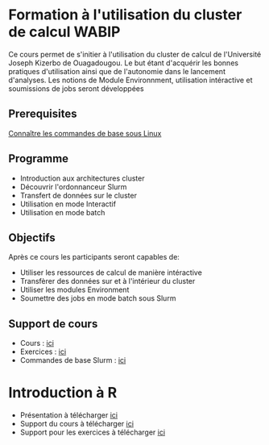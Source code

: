 # Formation à l'utilisation du cluster de calcul WABIP

Ce cours permet de s'initier à l'utilisation du cluster de calcul de l'Université Joseph Kizerbo de Ouagadougou. Le but étant d'acquérir les bonnes pratiques d'utilisation ainsi que de l'autonomie dans le lancement d'analyses. Les notions de Module Environnment, utilisation intéractive et soumissions de jobs seront développées

## Prerequisites
[Connaître les commandes de base sous Linux](https://github.com/Ezechiel-Tibiri/GNU-LINUX/blob/main/cmd_linux.md)

## Programme
* Introduction aux architectures cluster
* Découvrir l'ordonnanceur Slurm
* Transfert de données sur le cluster
* Utilisation en mode Interactif
* Utilisation en mode batch

## Objectifs
Après ce cours les participants seront capables de:
* Utiliser les ressources de calcul de manière intéractive
* Transfèrer des données sur et à l'intérieur du cluster
* Utiliser les modules Environment
* Soumettre des jobs en mode batch sous Slurm

## Support de cours
* Cours : [ici](https://github.com/Ezechiel-Tibiri/Utilisation-HPC/blob/main/HPC_Ouaga.pdf)
* Exercices : [ici](https://github.com/Ezechiel-Tibiri/Utilisation-HPC/blob/main/hpc.md)
* Commandes de base Slurm : [ici]()

# Introduction à R
* Présentation à télécharger [ici]()
* Support du cours à télécharger [ici]()
* Support pour les exercices à télécharger [ici]()
